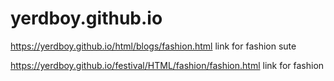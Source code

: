 # yerdboy.github.io
https://yerdboy.github.io/html/blogs/fashion.html
link for fashion sute

https://yerdboy.github.io/festival/HTML/fashion/fashion.html 
link for fashion
